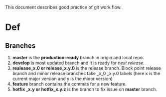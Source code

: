 This document describes good practice of git work flow.

# Def #

## Branches ##
1. **master** is the **production-ready** branch in origin and local repo.
2. **develop** is most updated branch and it is ready for *next release*.
3. **realease\_x.0 or release\_x.y.0** is the release branch. Block point release branch and minor release branches take \_x\_0 \_x.y.0 labels (here x is the current major version and  y is the minor version)
4. **feature** branch contains the commits for a new feature.
5. **hotfix \_x.y or hotfix\_x.y.z** is the branch to fix issue on **master** branch.
